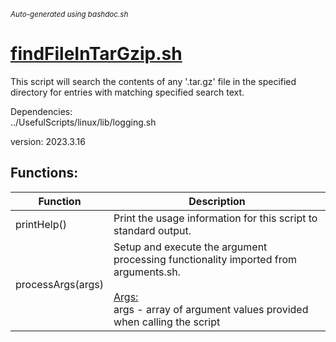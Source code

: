 <small><i>Auto-generated using bashdoc.sh</i></small>
# [findFileInTarGzip.sh](../findFileInTarGzip.sh)

This script will search the contents of any '.tar.gz' file
in the specified directory for entries with matching
specified search text.

Dependencies:  
  ../UsefulScripts/linux/lib/logging.sh  

version: 2023.3.16


## Functions:
| Function | Description |
|----------|-------------|
| printHelp() | Print the usage information for this script to standard output.   |
| processArgs(args) | Setup and execute the argument processing functionality imported from arguments.sh.    <br><br><u>Args:</u><br>args - array of argument values provided when calling the script  <br> |

